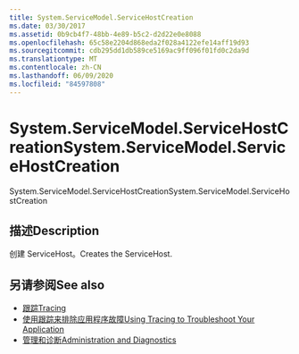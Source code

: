 ```yaml
---
title: System.ServiceModel.ServiceHostCreation
ms.date: 03/30/2017
ms.assetid: 0b9cb4f7-48bb-4e89-b5c2-d2d22e0e8088
ms.openlocfilehash: 65c58e2204d868eda2f028a4122efe14aff19d93
ms.sourcegitcommit: cdb295dd1db589ce5169ac9ff096f01fd0c2da9d
ms.translationtype: MT
ms.contentlocale: zh-CN
ms.lasthandoff: 06/09/2020
ms.locfileid: "84597808"
---
```

# <a name="systemservicemodelservicehostcreation"></a><span data-ttu-id="a90fe-102">System.ServiceModel.ServiceHostCreation</span><span class="sxs-lookup"><span data-stu-id="a90fe-102">System.ServiceModel.ServiceHostCreation</span></span>
<span data-ttu-id="a90fe-103">System.ServiceModel.ServiceHostCreation</span><span class="sxs-lookup"><span data-stu-id="a90fe-103">System.ServiceModel.ServiceHostCreation</span></span>  
  
## <a name="description"></a><span data-ttu-id="a90fe-104">描述</span><span class="sxs-lookup"><span data-stu-id="a90fe-104">Description</span></span>  
 <span data-ttu-id="a90fe-105">创建 ServiceHost。</span><span class="sxs-lookup"><span data-stu-id="a90fe-105">Creates the ServiceHost.</span></span>  
  
## <a name="see-also"></a><span data-ttu-id="a90fe-106">另请参阅</span><span class="sxs-lookup"><span data-stu-id="a90fe-106">See also</span></span>

- [<span data-ttu-id="a90fe-107">跟踪</span><span class="sxs-lookup"><span data-stu-id="a90fe-107">Tracing</span></span>](index.md)
- [<span data-ttu-id="a90fe-108">使用跟踪来排除应用程序故障</span><span class="sxs-lookup"><span data-stu-id="a90fe-108">Using Tracing to Troubleshoot Your Application</span></span>](using-tracing-to-troubleshoot-your-application.md)
- [<span data-ttu-id="a90fe-109">管理和诊断</span><span class="sxs-lookup"><span data-stu-id="a90fe-109">Administration and Diagnostics</span></span>](../index.md)
